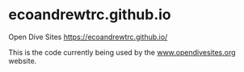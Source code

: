 # ecoandrewtrc.github.io
Open Dive Sites
https://ecoandrewtrc.github.io/

This is the code currently being used by the www.opendivesites.org website.
